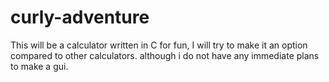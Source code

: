 # curly-adventure
This will be a calculator written in C for fun, I will try to make it an option compared to other calculators. although i do not have any immediate plans to make a gui.
